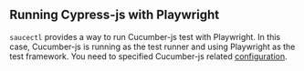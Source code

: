 ## Running Cypress-js with Playwright

`saucectl` provides a way to run Cucumber-js test with Playwright. In this case, Cucumber-js is running as the test runner and using Playwright as the test framework. You need to specified Cucumber-js related [configuration](/web-apps/automated-testing/playwright/cucumber).
